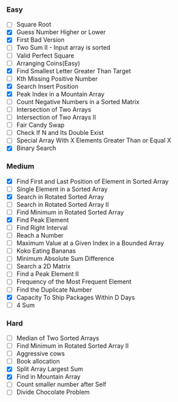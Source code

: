 ### Easy
- [ ] Square Root
- [x] Guess Number Higher or Lower
- [x] First Bad Version
- [ ] Two Sum II - Input array is sorted
- [ ] Valid Perfect Square
- [ ] Arranging Coins(Easy)
- [x] Find Smallest Letter Greater Than Target
- [ ] Kth Missing Positive Number
- [x] Search Insert Position
- [x] Peak Index in a Mountain Array
- [ ] Count Negative Numbers in a Sorted Matrix
- [ ] Intersection of Two Arrays
- [ ] Intersection of Two Arrays II
- [ ] Fair Candy Swap
- [ ] Check If N and Its Double Exist
- [ ] Special Array With X Elements Greater Than or Equal X
- [x] Binary Search

### Medium
- [x] Find First and Last Position of Element in Sorted Array
- [ ] Single Element in a Sorted Array
- [x] Search in Rotated Sorted Array
- [ ] Search in Rotated Sorted Array II
- [ ] Find Minimum in Rotated Sorted Array
- [x] Find Peak Element
- [ ] Find Right Interval
- [ ] Reach a Number
- [ ] Maximum Value at a Given Index in a Bounded Array
- [ ] Koko Eating Bananas
- [ ] Minimum Absolute Sum Difference
- [ ] Search a 2D Matrix
- [ ] Find a Peak Element II
- [ ] Frequency of the Most Frequent Element
- [ ] Find the Duplicate Number
- [x] Capacity To Ship Packages Within D Days
- [ ] 4 Sum

### Hard
- [ ] Median of Two Sorted Arrays
- [ ] Find Minimum in Rotated Sorted Array II
- [ ] Aggressive cows
- [ ] Book allocation
- [x] Split Array Largest Sum
- [x] Find in Mountain Array
- [ ] Count smaller number after Self
- [ ] Divide Chocolate Problem